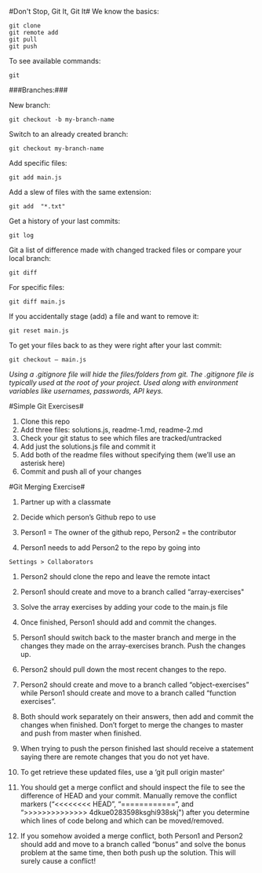 #Don't Stop, Git It, Git It#
We know the basics:
```
git clone
git remote add
git pull
git push
```

To see available commands:
```
git
```

###Branches:###

New branch:
```
git checkout -b my-branch-name
```

Switch to an already created branch:
```
git checkout my-branch-name
```

Add specific files:
```
git add main.js
```

Add a slew of files with the same extension:
```
git add  "*.txt"
```
Get a history of your last commits:
```
git log
```

Git a list of difference made with changed tracked files or compare your local branch:
```
git diff
```

For specific files:
```
git diff main.js
```

If you accidentally stage (add) a file and want to remove it:
```
git reset main.js
```

To get your files back to as they were right after your last commit:
```
git checkout — main.js
```


*Using a .gitignore file will hide the files/folders from git. The .gitignore file is typically used at the root of your project. Used along with environment variables like usernames, passwords, API keys.*


#Simple Git Exercises#
1. Clone this repo
1. Add three files: solutions.js, readme-1.md, readme-2.md
1. Check your git status to see which files are tracked/untracked
1. Add just the solutions.js file and commit it
1. Add both of the readme files without specifying them (we’ll use an asterisk here)
1. Commit and push all of your changes


#Git Merging Exercise#

1. Partner up with a classmate

1. Decide which person’s Github repo to use

1. Person1 = The owner of the github repo, Person2 = the contributor

1. Person1 needs to add Person2 to the repo by going into
```
Settings > Collaborators
```

1. Person2 should clone the repo and leave the remote intact

1. Person1 should create and move to a branch called “array-exercises"

1. Solve the array exercises by adding your code to the main.js file

1. Once finished, Person1 should add and commit the changes.

1. Person1 should switch back to the master branch and merge in the changes they made on the array-exercises branch. Push the changes up.

1. Person2 should pull down the most recent changes to the repo.

1. Person2 should create and move to a branch called “object-exercises” while Person1 should create and move to a branch called “function exercises”.

1. Both should work separately on their answers, then add and commit the changes when finished. Don’t forget to merge the changes to master and push from master when finished.

1. When trying to push the person finished last should receive a statement saying there are remote changes that you do not yet have.

1. To get retrieve these updated files, use a ‘git pull origin master'

1. You should get a merge conflict and should inspect the file to see the difference of HEAD and your commit. Manually remove the conflict markers (“<<<<<<<< HEAD”, “============“, and “>>>>>>>>>>>>>> 4dkue0283598ksghi938skj") after you determine which lines of code belong and which can be moved/removed.

1. If you somehow avoided a merge conflict, both Person1 and Person2 should add and move to a branch called “bonus” and solve the bonus problem at the same time, then both push up the solution. This will surely cause a conflict!
